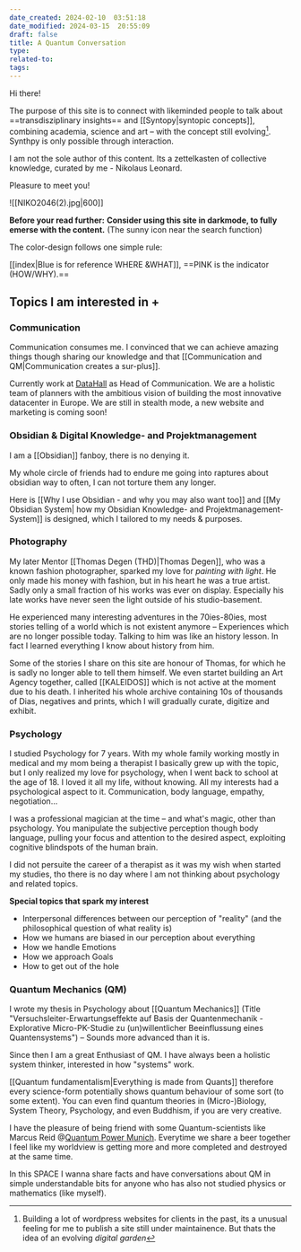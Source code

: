 ```yaml
---
date_created: 2024-02-10  03:51:18
date_modified: 2024-03-15  20:55:09
draft: false
title: A Quantum Conversation
type: 
related-to: 
tags: 
---
```





Hi there!

The purpose of this site is to connect with likeminded people to talk about ==transdisziplinary insights== and [[Syntopy|syntopic concepts]], combining academia, science and art – with the concept still evolving[^1]. Synthpy is only possible through interaction.

[^1]: Building a lot of wordpress websites for clients in the past, its a unusual feeling for me to publish a site still under maintainence. But thats the idea of an evolving *digital garden*

I am not the sole author of this content. Its a zettelkasten of collective knowledge, curated by me - Nikolaus Leonard.

Pleasure to meet you!

![[NIKO2046(2).jpg|600]]


**Before your read further:** **Consider using this site in darkmode, to fully emerse with the content.** (The sunny icon near the search function)

The color-design follows one simple rule:

[[index|Blue is for reference WHERE &WHAT]], ==PINK is the indicator (HOW/WHY).==



## Topics I am interested in +



### Communication
Communication consumes me.
I convinced that we can achieve amazing things though  sharing our knowledge and that [[Communication and QM|Communication creates a sur-plus]].

Currently work at [DataHall](https://datahall.de) as Head of Communication.
We are a holistic team of planners with the ambitious vision of building the most innovative datacenter in Europe. We are still in stealth mode, a new website and marketing is coming soon! 

### Obsidian & Digital Knowledge- and Projektmanagement

I am a [[Obsidian]] fanboy, there is no denying it.

My whole circle of friends had to endure me going into raptures about obsidian way to often, I can not torture them any longer.

Here is [[Why I use Obsidian - and why you may also want too]] and [[My Obsidian System| how my Obsidian Knowledge- and Projektmanagement-System]] is designed, which I tailored to my needs &  purposes. 


### Photography

My later Mentor [[Thomas Degen (THD)|Thomas Degen]], who was a known fashion photographer, sparked my love for *painting with light*.
He only made his money with fashion, but in his heart he was a true artist. Sadly only a small fraction of his works was ever on display. Especially his late works have never seen the light outside of his studio-basement.

He experienced many interesting adventures in the 70ies-80ies, most stories telling of a world which is not existent anymore – Experiences which are no longer possible today. Talking to him was like an history lesson. In fact I learned everything I know about history from him.

Some of the stories I share on this site are honour of Thomas, for which he is sadly no longer able to tell them himself.
We even startet building an Art Agency together, called [[KALEIDOS]] which is not active at the moment due to his death. I inherited his whole archive containing 10s of thousands of Dias, negatives and prints, which I will gradually curate, digitize and exhibit.


### Psychology
I studied Psychology for 7 years. With my whole family working mostly in medical and my mom being a therapist I basically grew up with the topic, but I only realized my love for psychology, when I went back to school at the age of 18. I loved it all my life, without knowing. All my interests had a psychological aspect to it. Communication, body language, empathy, negotiation...

I was a professional magician at the time – and what's magic, other than psychology. You manipulate the subjective perception though body language, pulling your focus and attention to the desired aspect, exploiting cognitive blindspots of the human brain.

I did not persuite the career of a therapist as it was my wish when started my studies, tho there is no day where I am not thinking about psychology and related topics.

**Special topics that spark my interest**
- Interpersonal differences between our perception of "reality" (and the philosophical question of what reality is)
- How we humans are biased in our perception about everything 
- How we handle Emotions
- How we approach Goals
- How to get out of the hole





### Quantum Mechanics (QM)
I wrote my thesis in Psychology about [[Quantum Mechanics]] (Title "Versuchsleiter-Erwartungseffekte auf Basis der Quantenmechanik - Explorative Micro-PK-Studie zu (un)willentlicher Beeinflussung eines Quantensystems") – Sounds more advanced than it is. 

Since then I am a great Enthusiast of QM.
I have always been a holistic system thinker, interested in how "systems"  work.

[[Quantum fundamentalism|Everything is made from Quants]] therefore every science-form potentially shows quantum behaviour of some sort (to some extent). You can even find quantum theories in (Micro-)Biology, System Theory, Psychology, and even Buddhism, if you are very creative.

I have the pleasure of being friend with some Quantum-scientists like Marcus Reid @[Quantum Power Munich](https://quantumpowermunich.de/).
Everytime we share a beer together I feel like my worldview is getting more and more completed and destroyed at the same time.

In this SPACE I wanna share facts and have conversations about QM in simple understandable bits for anyone who has also not studied physics or mathematics (like myself).
